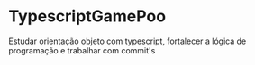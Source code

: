 # TypescriptGamePoo
Estudar orientação objeto com typescript, fortalecer a lógica de programação e trabalhar com commit's
